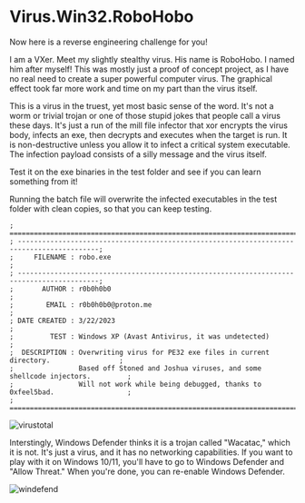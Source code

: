 # Virus.Win32.RoboHobo

Now here is a reverse engineering challenge for you!


I am a VXer. Meet my slightly stealthy virus. His name is RoboHobo. I named him after myself! This was mostly just a proof of concept project, as I have no real need to create a super powerful computer virus. The graphical effect took far more work and time on my part than the virus itself. 

This is a virus in the truest, yet most basic sense of the word. It's not a worm or trivial trojan or one of those stupid jokes that people call a virus these days. It's just a run of the mill file infector that xor encrypts the virus body, infects an exe, then decrypts and executes when the target is run. It is non-destructive unless you allow it to infect a critical system executable. The infection payload consists of a silly message and the virus itself.

Test it on the exe binaries in the test folder and see if you can learn something from it!

Running the batch file will overwrite the infected executables in the test folder with clean copies, so that you can keep testing.

```
; ==========================================================================================;
; ------------------------------------------------------------------------------------------;
;     FILENAME : robo.exe                                                                   ;
; ------------------------------------------------------------------------------------------;
;       AUTHOR : r0b0h0b0                                                                   ;
;        EMAIL : r0b0h0b0@proton.me                                                         ;
; DATE CREATED : 3/22/2023                                                                  ;
;         TEST : Windows XP (Avast Antivirus, it was undetected)                            ; 
;  DESCRIPTION : Overwriting virus for PE32 exe files in current directory.                 ;
;                Based off Stoned and Joshua viruses, and some shellcode injectors.         ;
;                Will not work while being debugged, thanks to 0xfeel5bad.                  ;
; ==========================================================================================;
```
![virustotal](https://github.com/elr0b0h0b0/Virus.Win32.r0b0h0b0/blob/main/r0b0h0b0_VirusTotal.png "virustotal")

Interstingly, Windows Defender thinks it is a trojan called "Wacatac," which it is not. It's just a virus, and it has no networking capabilities. If you want to play with it on Windows 10/11, you'll have to go to Windows Defender and "Allow Threat." When you're done, you can re-enable Windows Defender.

![windefend](https://github.com/elr0b0h0b0/Virus.Win32.r0b0h0b0/blob/main/false_identify.png "windefend")
